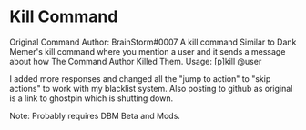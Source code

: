 # Kill Command
Original Command Author: BrainStorm#0007
A kill command Similar to Dank Memer's kill command where you mention a user and it sends a message about how The Command Author Killed Them. 
Usage: [p]kill @user

I added more responses and changed all the "jump to action" to "skip actions" to work with my blacklist system.
Also posting to github as original is a link to ghostpin which is shutting down.

Note: Probably requires DBM Beta and Mods.